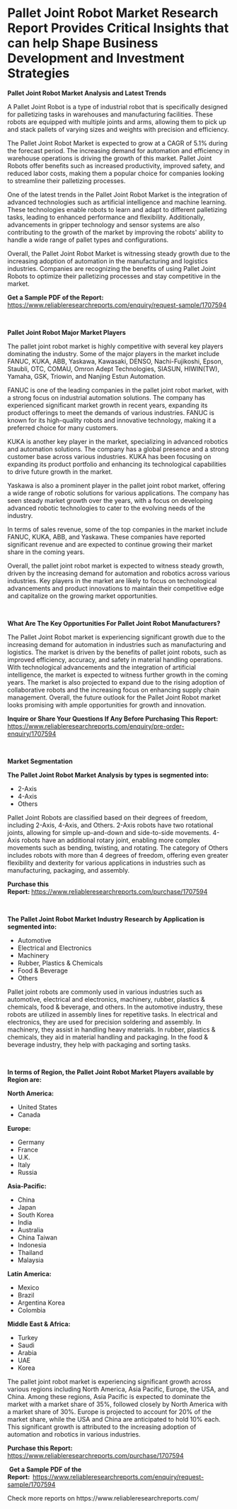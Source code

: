 <p><h1>Pallet Joint Robot Market Research Report Provides Critical Insights that can help Shape Business Development and Investment Strategies</h1></p><p><strong>Pallet Joint Robot Market Analysis and Latest Trends</strong></p>
<p><p>A Pallet Joint Robot is a type of industrial robot that is specifically designed for palletizing tasks in warehouses and manufacturing facilities. These robots are equipped with multiple joints and arms, allowing them to pick up and stack pallets of varying sizes and weights with precision and efficiency.</p><p>The Pallet Joint Robot Market is expected to grow at a CAGR of 5.1% during the forecast period. The increasing demand for automation and efficiency in warehouse operations is driving the growth of this market. Pallet Joint Robots offer benefits such as increased productivity, improved safety, and reduced labor costs, making them a popular choice for companies looking to streamline their palletizing processes.</p><p>One of the latest trends in the Pallet Joint Robot Market is the integration of advanced technologies such as artificial intelligence and machine learning. These technologies enable robots to learn and adapt to different palletizing tasks, leading to enhanced performance and flexibility. Additionally, advancements in gripper technology and sensor systems are also contributing to the growth of the market by improving the robots' ability to handle a wide range of pallet types and configurations.</p><p>Overall, the Pallet Joint Robot Market is witnessing steady growth due to the increasing adoption of automation in the manufacturing and logistics industries. Companies are recognizing the benefits of using Pallet Joint Robots to optimize their palletizing processes and stay competitive in the market.</p></p>
<p><strong>Get a Sample PDF of the Report:&nbsp;</strong> <a href="https://www.reliableresearchreports.com/enquiry/request-sample/1707594">https://www.reliableresearchreports.com/enquiry/request-sample/1707594</a></p>
<p>&nbsp;</p>
<p><strong>Pallet Joint Robot Major Market Players</strong></p>
<p><p>The pallet joint robot market is highly competitive with several key players dominating the industry. Some of the major players in the market include FANUC, KUKA, ABB, Yaskawa, Kawasaki, DENSO, Nachi-Fujikoshi, Epson, Staubli, OTC, COMAU, Omron Adept Technologies, SIASUN, HIWIN(TW), Yamaha, GSK, Triowin, and Nanjing Estun Automation.</p><p>FANUC is one of the leading companies in the pallet joint robot market, with a strong focus on industrial automation solutions. The company has experienced significant market growth in recent years, expanding its product offerings to meet the demands of various industries. FANUC is known for its high-quality robots and innovative technology, making it a preferred choice for many customers.</p><p>KUKA is another key player in the market, specializing in advanced robotics and automation solutions. The company has a global presence and a strong customer base across various industries. KUKA has been focusing on expanding its product portfolio and enhancing its technological capabilities to drive future growth in the market.</p><p>Yaskawa is also a prominent player in the pallet joint robot market, offering a wide range of robotic solutions for various applications. The company has seen steady market growth over the years, with a focus on developing advanced robotic technologies to cater to the evolving needs of the industry.</p><p>In terms of sales revenue, some of the top companies in the market include FANUC, KUKA, ABB, and Yaskawa. These companies have reported significant revenue and are expected to continue growing their market share in the coming years.</p><p>Overall, the pallet joint robot market is expected to witness steady growth, driven by the increasing demand for automation and robotics across various industries. Key players in the market are likely to focus on technological advancements and product innovations to maintain their competitive edge and capitalize on the growing market opportunities.</p></p>
<p>&nbsp;</p>
<p><strong>What Are The Key Opportunities For Pallet Joint Robot Manufacturers?</strong></p>
<p><p>The Pallet Joint Robot market is experiencing significant growth due to the increasing demand for automation in industries such as manufacturing and logistics. The market is driven by the benefits of pallet joint robots, such as improved efficiency, accuracy, and safety in material handling operations. With technological advancements and the integration of artificial intelligence, the market is expected to witness further growth in the coming years. The market is also projected to expand due to the rising adoption of collaborative robots and the increasing focus on enhancing supply chain management. Overall, the future outlook for the Pallet Joint Robot market looks promising with ample opportunities for growth and innovation.</p></p>
<p><strong>Inquire or Share Your Questions If Any Before Purchasing This Report:</strong> <a href="https://www.reliableresearchreports.com/enquiry/pre-order-enquiry/1707594">https://www.reliableresearchreports.com/enquiry/pre-order-enquiry/1707594</a></p>
<p>&nbsp;</p>
<p><strong>Market Segmentation</strong></p>
<p><strong>The Pallet Joint Robot Market Analysis by types is segmented into:</strong></p>
<p><ul><li>2-Axis</li><li>4-Axis</li><li>Others</li></ul></p>
<p><p>Pallet Joint Robots are classified based on their degrees of freedom, including 2-Axis, 4-Axis, and Others. 2-Axis robots have two rotational joints, allowing for simple up-and-down and side-to-side movements. 4-Axis robots have an additional rotary joint, enabling more complex movements such as bending, twisting, and rotating. The category of Others includes robots with more than 4 degrees of freedom, offering even greater flexibility and dexterity for various applications in industries such as manufacturing, packaging, and assembly.</p></p>
<p><strong>Purchase this Report:&nbsp;</strong><a href="https://www.reliableresearchreports.com/purchase/1707594">https://www.reliableresearchreports.com/purchase/1707594</a></p>
<p>&nbsp;</p>
<p><strong>The Pallet Joint Robot Market Industry Research by Application is segmented into:</strong></p>
<p><ul><li>Automotive</li><li>Electrical and Electronics</li><li>Machinery</li><li>Rubber, Plastics & Chemicals</li><li>Food & Beverage</li><li>Others</li></ul></p>
<p><p>Pallet joint robots are commonly used in various industries such as automotive, electrical and electronics, machinery, rubber, plastics & chemicals, food & beverage, and others. In the automotive industry, these robots are utilized in assembly lines for repetitive tasks. In electrical and electronics, they are used for precision soldering and assembly. In machinery, they assist in handling heavy materials. In rubber, plastics & chemicals, they aid in material handling and packaging. In the food & beverage industry, they help with packaging and sorting tasks.</p></p>
<p>&nbsp;</p>
<p><strong>In terms of Region, the Pallet Joint Robot Market Players available by Region are:</strong></p>
<p>
    <p> <strong> North America: </strong>
        <ul>
            <li>United States</li>
            <li>Canada</li>
        </ul>
        </p> 
    <p> <strong> Europe: </strong>
        <ul>
            <li>Germany</li>
            <li>France</li>
            <li>U.K.</li>
            <li>Italy</li>
            <li>Russia</li>
        </ul>
        </p> 
    <p> <strong> Asia-Pacific: </strong>
        <ul>
            <li>China</li>
            <li>Japan</li>
            <li>South Korea</li>
            <li>India</li>
            <li>Australia</li>
            <li>China Taiwan</li>
            <li>Indonesia</li>
            <li>Thailand</li>
            <li>Malaysia</li>
        </ul>
        </p> 
    <p> <strong> Latin America: </strong>
        <ul>
            <li>Mexico</li>
            <li>Brazil</li>
            <li>Argentina Korea</li>
            <li>Colombia</li>
        </ul>
        </p> 
    <p> <strong> Middle East & Africa: </strong>
        <ul>
            <li>Turkey</li>
            <li>Saudi</li>
            <li>Arabia</li>
            <li>UAE</li>
            <li>Korea</li>
        </ul>
    </p>
    </p>
<p><p>The pallet joint robot market is experiencing significant growth across various regions including North America, Asia Pacific, Europe, the USA, and China. Among these regions, Asia Pacific is expected to dominate the market with a market share of 35%, followed closely by North America with a market share of 30%. Europe is projected to account for 20% of the market share, while the USA and China are anticipated to hold 10% each. This significant growth is attributed to the increasing adoption of automation and robotics in various industries.</p></p>
<p><strong>Purchase this Report: </strong><a href="https://www.reliableresearchreports.com/purchase/1707594">https://www.reliableresearchreports.com/purchase/1707594</a></p>
<p>&nbsp;<strong>Get a Sample PDF of the Report:&nbsp;&nbsp;</strong><a href="https://www.reliableresearchreports.com/enquiry/request-sample/1707594">https://www.reliableresearchreports.com/enquiry/request-sample/1707594</a></p>
<p><strong></strong></p>
<p>Check more reports on https://www.reliableresearchreports.com/</p>